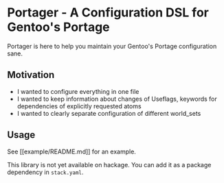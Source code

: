 # Portager - A Configuration DSL for Gentoo's Portage

Portager is here to help you maintain your Gentoo's Portage configuration sane. 

## Motivation

- I wanted to configure everything in one file
- I wanted to keep information about changes of Useflags, keywords for dependencies of explicitly requested atoms
- I wanted to clearly separate configuration of different world_sets

## Usage

See [[example/README.md]] for an example.

This library is not yet available on hackage. You can add it as a package dependency in `stack.yaml`.
